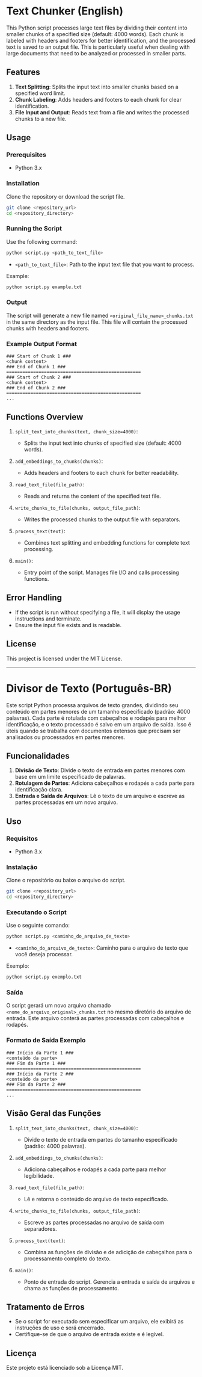 # Text Chunker (English)

This Python script processes large text files by dividing their content into smaller chunks of a specified size (default: 4000 words). Each chunk is labeled with headers and footers for better identification, and the processed text is saved to an output file. This is particularly useful when dealing with large documents that need to be analyzed or processed in smaller parts.

## Features

1. **Text Splitting**: Splits the input text into smaller chunks based on a specified word limit.
2. **Chunk Labeling**: Adds headers and footers to each chunk for clear identification.
3. **File Input and Output**: Reads text from a file and writes the processed chunks to a new file.

## Usage

### Prerequisites
- Python 3.x

### Installation
Clone the repository or download the script file.
```bash
git clone <repository_url>
cd <repository_directory>
```

### Running the Script
Use the following command:
```bash
python script.py <path_to_text_file>
```
- `<path_to_text_file>`: Path to the input text file that you want to process.

Example:
```bash
python script.py example.txt
```

### Output
The script will generate a new file named `<original_file_name>_chunks.txt` in the same directory as the input file. This file will contain the processed chunks with headers and footers.

### Example Output Format
```
### Start of Chunk 1 ###
<chunk content>
### End of Chunk 1 ###
==================================================
### Start of Chunk 2 ###
<chunk content>
### End of Chunk 2 ###
==================================================
...
```

## Functions Overview

1. `split_text_into_chunks(text, chunk_size=4000)`:
   - Splits the input text into chunks of specified size (default: 4000 words).

2. `add_embeddings_to_chunks(chunks)`:
   - Adds headers and footers to each chunk for better readability.

3. `read_text_file(file_path)`:
   - Reads and returns the content of the specified text file.

4. `write_chunks_to_file(chunks, output_file_path)`:
   - Writes the processed chunks to the output file with separators.

5. `process_text(text)`:
   - Combines text splitting and embedding functions for complete text processing.

6. `main()`:
   - Entry point of the script. Manages file I/O and calls processing functions.

## Error Handling
- If the script is run without specifying a file, it will display the usage instructions and terminate.
- Ensure the input file exists and is readable.

## License
This project is licensed under the MIT License.

---

# Divisor de Texto (Português-BR)

Este script Python processa arquivos de texto grandes, dividindo seu conteúdo em partes menores de um tamanho especificado (padrão: 4000 palavras). Cada parte é rotulada com cabeçalhos e rodapés para melhor identificação, e o texto processado é salvo em um arquivo de saída. Isso é úteis quando se trabalha com documentos extensos que precisam ser analisados ou processados em partes menores.

## Funcionalidades

1. **Divisão de Texto**: Divide o texto de entrada em partes menores com base em um limite especificado de palavras.
2. **Rotulagem de Partes**: Adiciona cabeçalhos e rodapés a cada parte para identificação clara.
3. **Entrada e Saída de Arquivos**: Lê o texto de um arquivo e escreve as partes processadas em um novo arquivo.

## Uso

### Requisitos
- Python 3.x

### Instalação
Clone o repositório ou baixe o arquivo do script.
```bash
git clone <repository_url>
cd <repository_directory>
```

### Executando o Script
Use o seguinte comando:
```bash
python script.py <caminho_do_arquivo_de_texto>
```
- `<caminho_do_arquivo_de_texto>`: Caminho para o arquivo de texto que você deseja processar.

Exemplo:
```bash
python script.py exemplo.txt
```

### Saída
O script gerará um novo arquivo chamado `<nome_do_arquivo_original>_chunks.txt` no mesmo diretório do arquivo de entrada. Este arquivo conterá as partes processadas com cabeçalhos e rodapés.

### Formato de Saída Exemplo
```
### Início da Parte 1 ###
<conteúdo da parte>
### Fim da Parte 1 ###
==================================================
### Início da Parte 2 ###
<conteúdo da parte>
### Fim da Parte 2 ###
==================================================
...
```

## Visão Geral das Funções

1. `split_text_into_chunks(text, chunk_size=4000)`:
   - Divide o texto de entrada em partes do tamanho especificado (padrão: 4000 palavras).

2. `add_embeddings_to_chunks(chunks)`:
   - Adiciona cabeçalhos e rodapés a cada parte para melhor legibilidade.

3. `read_text_file(file_path)`:
   - Lê e retorna o conteúdo do arquivo de texto especificado.

4. `write_chunks_to_file(chunks, output_file_path)`:
   - Escreve as partes processadas no arquivo de saída com separadores.

5. `process_text(text)`:
   - Combina as funções de divisão e de adicição de cabeçalhos para o processamento completo do texto.

6. `main()`:
   - Ponto de entrada do script. Gerencia a entrada e saída de arquivos e chama as funções de processamento.

## Tratamento de Erros
- Se o script for executado sem especificar um arquivo, ele exibirá as instruções de uso e será encerrado.
- Certifique-se de que o arquivo de entrada existe e é legível.

## Licença
Este projeto está licenciado sob a Licença MIT.
